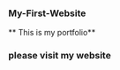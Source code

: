 ### My-First-Website
** This is my portfolio**

### please visit my website <a href="http://keshavagrawal.me/My-First-Website/"></a>


